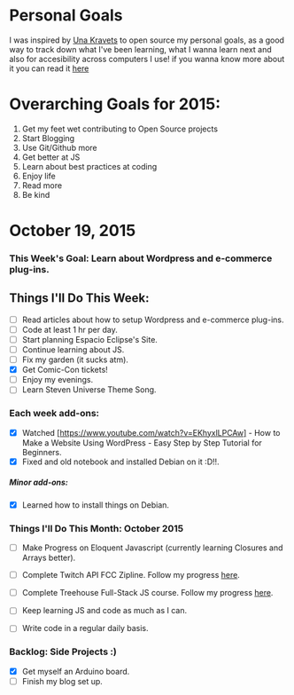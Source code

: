 Personal Goals
==============

I was inspired by [Una Kravets](http://www.twitter.com/una) to open source my personal goals, as a good way to track down what I've been learning, what I wanna learn next and also for accesibility across computers I use! if you wanna know more about it you can read it [here](http://una.im/personal-goals-guide/)


# Overarching Goals for 2015:
1. Get my feet wet contributing to Open Source projects
2. Start Blogging
3. Use Git/Github more
4. Get better at JS
5. Learn about best practices at coding
6. Enjoy life
7. Read more
8. Be kind

# October 19, 2015

### This Week's Goal: Learn about Wordpress and e-commerce plug-ins.

## Things I'll Do This Week:

- [ ] Read articles about how to setup Wordpress and e-commerce plug-ins.
- [ ] Code at least 1 hr per day.
- [ ] Start planning Espacio Eclipse's Site.
- [ ] Continue learning about JS.
- [ ] Fix my garden (it sucks atm).
- [x] Get Comic-Con tickets!
- [ ] Enjoy my evenings.
- [ ] Learn Steven Universe Theme Song.

### Each week add-ons:

- [x] Watched [https://www.youtube.com/watch?v=EKhyxlLPCAw] - How to Make a Website Using WordPress - Easy Step by Step Tutorial for Beginners.
- [x] Fixed and old notebook and installed Debian on it :D!!.

##### Minor add-ons:

- [x] Learned how to install things on Debian.

### Things I'll Do This Month: October 2015
- [ ] Make Progress on Eloquent Javascript (currently learning Closures and Arrays better).
- [ ] Complete Twitch API FCC Zipline. Follow my progress [here](http://www.codepen.io/julianaramburu).
- [ ] Complete Treehouse Full-Stack JS course. Follow my progress [here](http://www.teamtreehouse.com/julianaramburu).
- [ ] Keep learning JS and code as much as I can.
- [ ] Write code in a regular daily basis.


### Backlog: Side Projects :)
- [x] Get myself an Arduino board.
- [ ] Finish my blog set up.
